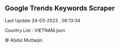 

## Google Trends Keywords Scraper 
 
Last Update 24-03-2023 , 06:13:34

Country List :
VIETNAM.json



© Abdul Muttaqin 

